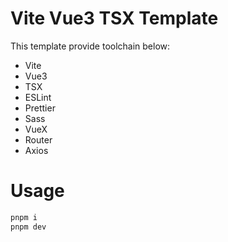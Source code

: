 # Vite Vue3 TSX Template

This template provide toolchain below:

- Vite
- Vue3
- TSX
- ESLint
- Prettier
- Sass
- VueX
- Router
- Axios

# Usage

```sh
pnpm i
pnpm dev
```
